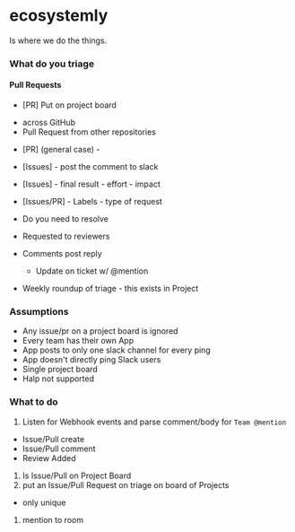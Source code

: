 # ecosystemly

Is where we do the things.

 ### What do you triage
 
#### Pull Requests
* [PR] Put on project board 
 - across GitHub
 - Pull Request from other repositories
* [PR] (general case) - 
* [Issues] - post the comment to slack
* [Issues] - final result - effort - impact
* [Issues/PR] - Labels - type of request

* Do you need to resolve
 
* Requested to reviewers
 
 * Comments post reply 
   * Update on ticket w/ @mention
   
* Weekly roundup of triage - this exists in Project
 
 ### Assumptions
 
* Any issue/pr on a project board is ignored
* Every team has their own App
* App posts to only one slack channel for every ping
* App doesn't directly ping Slack users 
* Single project board
* Halp not supported

 ### What to do

1. Listen for Webhook events and parse comment/body for `Team @mention`
  * Issue/Pull create
  * Issue/Pull comment
  * Review Added 
1. Is Issue/Pull on Project Board
  1. put an Issue/Pull Request on triage on board of Projects
   - only unique 
  1. mention to room 


